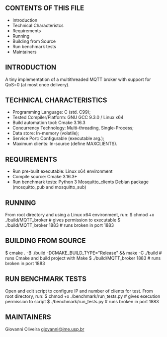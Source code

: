 CONTENTS OF THIS FILE
---------------------
* Introduction
* Technical Characteristcs
* Requirements
* Running
* Building from Source
* Run benchmark tests
* Maintainers


INTRODUCTION
------------
A tiny implementation of a multithreaded MQTT broker with support for QoS=0 (at most once delivery).


TECHNICAL CHARACTERISTICS
-------------------------
- Programming Language:
  C (std. C99);
- Tested Compiler/Platform:
  GNU GCC 9.3.0 / Linux x64
- Build automation tool:
  Cmake 3.16.3
- Concurrency Technology:
  Multi-threading, Single-Process;
- Data store:
  In-memory (volatile);
- Service Port:
  Configurable (executable arg.);
- Maximum clients:
  In-source (define MAXCLIENTS).


REQUIREMENTS
------------
- Run pre-built executable:
  Linux x64 environment
- Compile source:
  Cmake 3.16.3+
- Run benchmark tests:
  Python 3
  Mosquitto_clients Debian package (mosquitto_pub and mosquitto_sub)


RUNNING
-------
From root directory and using a Linux x64 environment, run:
$ chmod +x ./build/MQTT_broker # gives permission to executable
$ ./build/MQTT_broker 1883 # runs broken in port 1883


BUILDING FROM SOURCE
--------------------
$ cmake . -B ./build -DCMAKE_BUILD_TYPE="Release" && make -C ./build # runs Cmake and build project with Make
$ ./build/MQTT_broker 1883 # runs broken in port 1883


RUN BENCHMARK TESTS
-------------------
Open and edit script to configure IP and number of clients for test.
From root directory, run:
$ chmod +x ./benchmark/run_tests.py # gives execution permission to script
$ ./benchmark/run_tests.py  # runs broken in port 1883


MAINTAINERS
-----------
Giovanni Oliveira <giovanni@ime.usp.br>